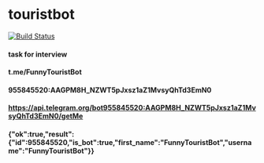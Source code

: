 # touristbot
[![Build Status](https://travis-ci.com/YuryMazniou/touristbot.svg?branch=master)](https://travis-ci.com/YuryMazniou/touristbot)
#### task for interview
#### t.me/FunnyTouristBot
#### 955845520:AAGPM8H_NZWT5pJxsz1aZ1MvsyQhTd3EmN0
#### https://api.telegram.org/bot955845520:AAGPM8H_NZWT5pJxsz1aZ1MvsyQhTd3EmN0/getMe
#### {"ok":true,"result":{"id":955845520,"is_bot":true,"first_name":"FunnyTouristBot","username":"FunnyTouristBot"}}
